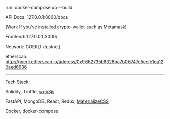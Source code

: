 run: docker-compose up --build

API Docs: 127.0.0.1:8000/docs

(Work If you've installed crypto-wallet such as Metamask)

Frontend: 127.0.0.1:3000/

Network: GOERLI (testnet)

etherscan: http://goerli.etherscan.io/address/0x9662735b6326bc7b06747e5ecfe1da120aed6636

------
Tech Stack:

Solidity, Truffle, [web3js](https://web3js.readthedocs.io/en/v1.8.1/)

FastAPI, MongoDB, React, Redux, [MaterializeCSS](https://materializecss.com/)

Docker, docker-compose
